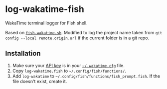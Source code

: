 # log-wakatime-fish

WakaTime terminal logger for Fish shell.

Based on [`fish-wakatime.sh`](https://wakatime.com/terminal#install-fish). Modified to log the project name taken from `git config --local remote.origin.url` if the current folder is in a git repo.

## Installation

1. Make sure your [API key](https://wakatime.com/settings/api-key) is in your [`~/.wakatime.cfg`](https://github.com/wakatime/wakatime#configuring) file.
1. Copy `log-wakatime.fish` to `~/.config/fish/functions/`.
1. Add `log-wakatime` to `~/.config/fish/functions/fish_prompt.fish`. If the file doesn't exist, create it.
